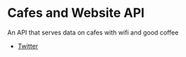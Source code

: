 # Cafes and Website API

An API that serves data on cafes with wifi and good coffee

- [Twitter](https://twitter.com/ugo_codes)